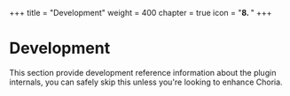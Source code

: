 +++
title = "Development"
weight = 400
chapter = true
icon = "<b>8. </b>"
+++

# Development

This section provide development reference information about the plugin internals, you can safely skip this unless you're looking to enhance Choria.
